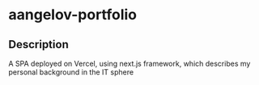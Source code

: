 # aangelov-portfolio

Description
-

A SPA deployed on Vercel, using next.js framework, which describes my personal background in the IT sphere
